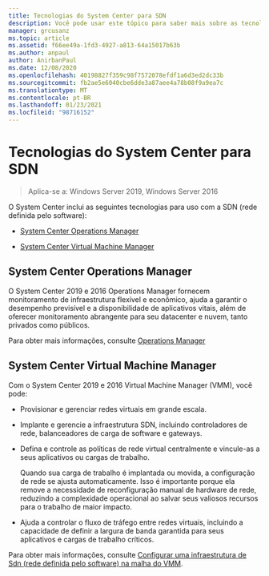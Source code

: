 ```yaml
---
title: Tecnologias do System Center para SDN
description: Você pode usar este tópico para saber mais sobre as tecnologias de SDN (rede definida pelo software) fornecidas no System Center.
manager: grcusanz
ms.topic: article
ms.assetid: f66ee49a-1fd3-4927-a813-64a15017b63b
ms.author: anpaul
author: AnirbanPaul
ms.date: 12/08/2020
ms.openlocfilehash: 40198827f359c98f7572078efdf1a6d3ed2dc33b
ms.sourcegitcommit: fb2ae5e6040cbe6dde3a87aee4a78b08f9a9ea7c
ms.translationtype: MT
ms.contentlocale: pt-BR
ms.lasthandoff: 01/23/2021
ms.locfileid: "98716152"
---
```

# <a name="system-center-technologies-for-sdn"></a>Tecnologias do System Center para SDN

>Aplica-se a: Windows Server 2019, Windows Server 2016

O System Center inclui as seguintes tecnologias para uso com a SDN (rede definida pelo software):

-   [System Center Operations Manager](#bkmk_scom)

-   [System Center Virtual Machine Manager](#bkmk_scvmm)


## <a name="system-center-operations-manager"></a><a name="bkmk_scom"></a>System Center Operations Manager
O System Center 2019 e 2016 Operations Manager fornecem monitoramento de infraestrutura flexível e econômico, ajuda a garantir o desempenho previsível e a disponibilidade de aplicativos vitais, além de oferecer monitoramento abrangente para seu datacenter e nuvem, tanto privados como públicos.

Para obter mais informações, consulte [Operations Manager](/system-center/scom/welcome?view=sc-om-2019)

## <a name="system-center-virtual-machine-manager"></a><a name="bkmk_scvmm"></a>System Center Virtual Machine Manager
Com o System Center 2019 e 2016 Virtual Machine Manager (VMM), você pode:

- Provisionar e gerenciar redes virtuais em grande escala.
- Implante e gerencie a infraestrutura SDN, incluindo controladores de rede, balanceadores de carga de software e gateways.
- Defina e controle as políticas de rede virtual centralmente e vincule-as a seus aplicativos ou cargas de trabalho.

  Quando sua carga de trabalho é implantada ou movida, a configuração de rede se ajusta automaticamente. Isso é importante porque ela remove a necessidade de reconfiguração manual de hardware de rede, reduzindo a complexidade operacional ao salvar seus valiosos recursos para o trabalho de maior impacto.
- Ajuda a controlar o fluxo de tráfego entre redes virtuais, incluindo a capacidade de definir a largura de banda garantida para seus aplicativos e cargas de trabalho críticos.


Para obter mais informações, consulte [Configurar uma infraestrutura de Sdn (rede definida pelo software) na malha do VMM](/system-center/vmm/deploy-sdn).
